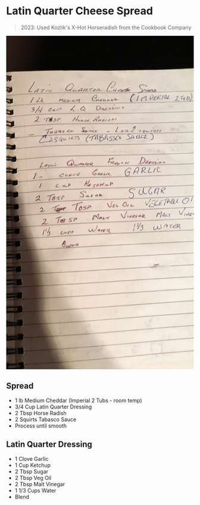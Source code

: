 # Latin Quarter Cheese Spread

> 2023: Used Kozlik's X-Hot Horseradish from the Cookbook Company

![Original Recipe](img/cheese_spread.png)

## Spread

- 1 lb Medium Cheddar (Imperial 2 Tubs - room temp)
- 3/4 Cup Latin Quarter Dressing
- 2 Tbsp Horse Radish
- 2 Squirts Tabasco Sauce
- Process until smooth

## Latin Quarter Dressing

- 1 Clove Garlic
- 1 Cup Ketchup
- 2 Tbsp Sugar
- 2 Tbsp Veg Oil
- 2 Tbsp Malt Vinegar
- 1 1/3 Cups Water
- Blend
